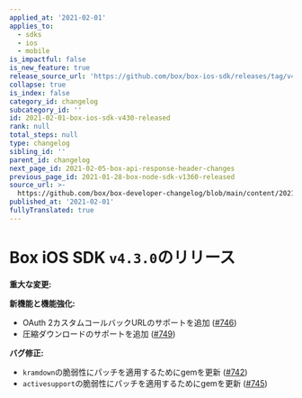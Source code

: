 ```yaml
---
applied_at: '2021-02-01'
applies_to:
  - sdks
  - ios
  - mobile
is_impactful: false
is_new_feature: true
release_source_url: 'https://github.com/box/box-ios-sdk/releases/tag/v4.3.0'
collapse: true
is_index: false
category_id: changelog
subcategory_id: ''
id: 2021-02-01-box-ios-sdk-v430-released
rank: null
total_steps: null
type: changelog
sibling_id: ''
parent_id: changelog
next_page_id: 2021-02-05-box-api-response-header-changes
previous_page_id: 2021-01-28-box-node-sdk-v1360-released
source_url: >-
  https://github.com/box/box-developer-changelog/blob/main/content/2021/02-01-box-ios-sdk-v430-released.md
published_at: '2021-02-01'
fullyTranslated: true
---
```

# Box iOS SDK `v4.3.0`のリリース

**重大な変更:**

**新機能と機能強化:**

* OAuth 2カスタムコールバックURLのサポートを追加 ([#746][1])
* 圧縮ダウンロードのサポートを追加 ([#749][2])

**バグ修正:**

* `kramdown`の脆弱性にパッチを適用するためにgemを更新 ([#742][3])
* `activesupport`の脆弱性にパッチを適用するためにgemを更新 ([#745][4])

[1]: https://github.com/box/box-ios-sdk/pull/746

[2]: https://github.com/box/box-ios-sdk/pull/749

[3]: https://github.com/box/box-ios-sdk/pull/742

[4]: https://github.com/box/box-ios-sdk/pull/745
